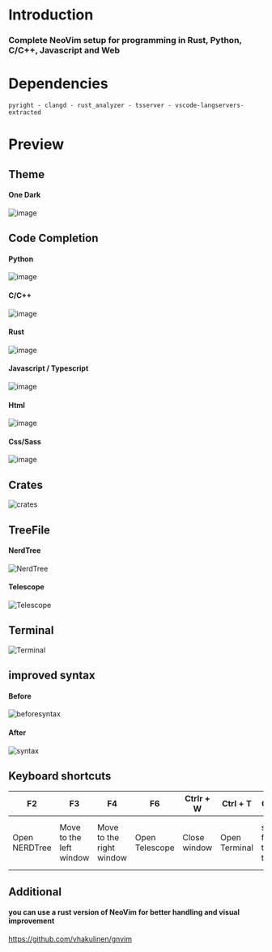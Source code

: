 # Introduction
### Complete NeoVim setup for programming in Rust, Python, C/C++, Javascript and Web
# Dependencies
```
pyright - clangd - rust_analyzer - tsserver - vscode-langservers-extracted
```
# Preview
## Theme
#### One Dark

![image](https://user-images.githubusercontent.com/59105868/139554329-8b6abf25-6d51-49ae-9f63-ddf20dd6ba02.png)

## Code Completion
#### Python

![image](https://user-images.githubusercontent.com/59105868/139554350-43cc3023-4d8b-4726-baf2-8dcb0d9f3258.png)

#### C/C++

![image](https://user-images.githubusercontent.com/59105868/139554520-b517eae8-7a58-47a8-a981-555664a62add.png)

#### Rust
![image](https://user-images.githubusercontent.com/59105868/139554779-a5e89801-b785-47b5-8bdf-caf1bb4cb8be.png)

#### Javascript / Typescript

![image](https://user-images.githubusercontent.com/59105868/132786849-45080f72-fa6c-4607-bb12-f81b432666d0.png)

#### Html

![image](https://user-images.githubusercontent.com/59105868/132789883-8fc37104-a0ad-4fa3-8f5b-4e70cd728dca.png)

#### Css/Sass

![image](https://user-images.githubusercontent.com/59105868/132790022-e2b2a9fa-230c-4952-8049-62406c9bf8de.png)


## Crates

![crates](https://user-images.githubusercontent.com/59105868/132420771-f1be7c60-9019-43ae-99ef-18c46e239b33.png)

## TreeFile

#### NerdTree

![NerdTree](https://user-images.githubusercontent.com/59105868/132420936-407d70ac-0c39-4fde-a433-534baa2748d2.png)

#### Telescope

![Telescope](https://user-images.githubusercontent.com/59105868/132420948-999d925a-31fd-42e0-aa15-3d84d1a9002a.png)

## Terminal

![Terminal](https://user-images.githubusercontent.com/59105868/132428373-8b5e2b98-8fd9-42f6-bafb-1f93e7bb53f9.png)

## improved syntax

#### Before

![beforesyntax](https://user-images.githubusercontent.com/59105868/132730236-f5b17c12-a8bb-4c1c-be14-a59900340535.png)

#### After

![syntax](https://user-images.githubusercontent.com/59105868/132729734-49d45129-1c6e-4a86-a091-1516555efadd.png)


## Keyboard shortcuts

| F2| F3| F4| F6| Ctrlr + W | Ctrl + T | Ctrl + K | Ctrl + J | Tab |
| ----- | ---- | ---- | ---- | ---- | ---- | ---- | ---- | ---- |
| Open NERDTree | Move to the left window | Move to the right window | Open Telescope | Close window | Open Terminal | switch from terminal to code | switch from code to terminal | to change the element in the code completion |

## Additional

#### you can use a rust version of NeoVim for better handling and visual improvement
https://github.com/vhakulinen/gnvim
